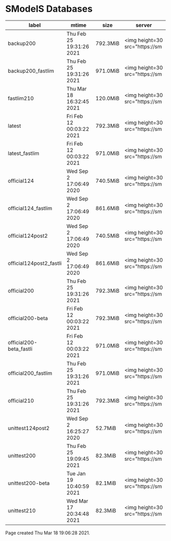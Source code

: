 # SModelS Databases

|        **label**        |         **mtime**         | **size** | **server** |
|-------------------------|---------------------------|----------|------------|
| backup200               | Thu Feb 25 19:31:26 2021  | 792.3MiB | <img height=30 src="https://sm |
| backup200_fastlim       | Thu Feb 25 19:31:26 2021  | 971.0MiB | <img height=30 src="https://sm |
| fastlim210              | Thu Mar 18 16:32:45 2021  | 120.0MiB | <img height=30 src="https://sm |
| latest                  | Fri Feb 12 00:03:22 2021  | 792.3MiB | <img height=30 src="https://sm |
| latest_fastlim          | Fri Feb 12 00:03:22 2021  | 971.0MiB | <img height=30 src="https://sm |
| official124             | Wed Sep  2 17:06:49 2020  | 740.5MiB | <img height=30 src="https://sm |
| official124_fastlim     | Wed Sep  2 17:06:49 2020  | 861.6MiB | <img height=30 src="https://sm |
| official124post2        | Wed Sep  2 17:06:49 2020  | 740.5MiB | <img height=30 src="https://sm |
| official124post2_fastli | Wed Sep  2 17:06:49 2020  | 861.6MiB | <img height=30 src="https://sm |
| official200             | Thu Feb 25 19:31:26 2021  | 792.3MiB | <img height=30 src="https://sm |
| official200-beta        | Fri Feb 12 00:03:22 2021  | 792.3MiB | <img height=30 src="https://sm |
| official200-beta_fastli | Fri Feb 12 00:03:22 2021  | 971.0MiB | <img height=30 src="https://sm |
| official200_fastlim     | Thu Feb 25 19:31:26 2021  | 971.0MiB | <img height=30 src="https://sm |
| official210             | Thu Feb 25 19:31:26 2021  | 792.3MiB | <img height=30 src="https://sm |
| unittest124post2        | Wed Sep  2 16:25:27 2020  |  52.7MiB | <img height=30 src="https://sm |
| unittest200             | Thu Feb 25 19:09:45 2021  |  82.3MiB | <img height=30 src="https://sm |
| unittest200-beta        | Tue Jan 19 10:40:59 2021  |  82.1MiB | <img height=30 src="https://sm |
| unittest210             | Wed Mar 17 20:34:48 2021  |  82.3MiB | <img height=30 src="https://sm |

Page created Thu Mar 18 19:06:28 2021.
